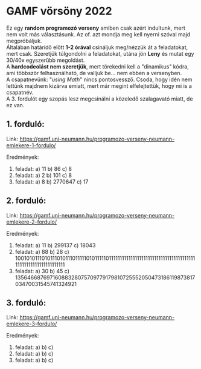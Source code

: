 # GAMF vörsöny 2022
Ez egy **random programozó verseny** amiben csak azért indultunk, mert nem volt más választásunk. Az of. azt mondja meg kell nyerni szóval majd megpróbáljuk.  
Általában határidő előtt **__1-2 órával__** csináljuk meg/nézzük át a feladatokat, mert csak.
Szeretjük túlgondolni a feladatokat, utána jön **Leny** és mutat egy 30/40x egyszerűbb megoldást.  
A __hardcodeolást nem szeretjük__, mert törekedni kell a "dinamikus" kódra, ami többször felhasználható, de valljuk be... nem ebben a versenyben.  
A csapatnevünk: "_using Math_" nincs pontosvessző. Csoda, hogy idén nem lettünk majdnem kizárva emiatt, mert már megint elfelejtettük, hogy mi is a csapatnév.  
A 3. fordulót egy szopás lesz megcsinálni a közeledő szalagavató miatt, de ez van.
## 1. forduló:
Link: https://gamf.uni-neumann.hu/programozo-verseny-neumann-emlekere-1-fordulo/

Eredmények:
1. feladat:
  a) 11
  b) 86
  c) 8
2. feladat:
  a) 2
  b) 101
  c) 8
3. feladat:
  a) 8
  b) 2770647
  c) 17

## 2. forduló:
Link: https://gamf.uni-neumann.hu/programozo-verseny-neumann-emlekere-2-fordulo/

Eredmények:
1. feladat:
  a) 11
  b) 299137
  c) 18043
2. feladat:
  a) 88
  b) 28
  c) 1001010111010111010111011111010111110111111111111111111111111111111111111111111111111111111111111111
3. feladat:
  a) 30
  b) 45
  c) 1356466876971608832807570977917981072555205047318611987381703470031545741324921

## 3. forduló:
Link: https://gamf.uni-neumann.hu/programozo-verseny-neumann-emlekere-3-fordulo/

Eredmények:
1. feladat:
  a)
  b)
  c)
2. feladat:
  a)
  b)
  c)
3. feladat:
  a)
  b)
  c)